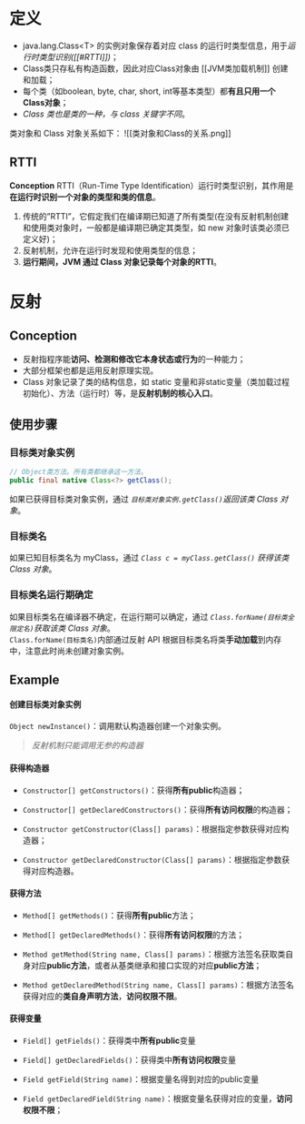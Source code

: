 # 定义
- java.lang.Class\<T> 的实例对象保存着对应 class 的运行时类型信息，用于*运行时类型识别([[#RTTI]])*；
- Class类只存私有构造函数，因此对应Class对象由 [[JVM类加载机制]] 创建和加载；
- 每个类（如boolean, byte, char, short, int等基本类型）都**有且只用一个Class对象**；
- *Class 类也是类的一种，与 class 关键字不同*。

类对象和 Class 对象关系如下：
![[类对象和Class的关系.png]]

## RTTI
**Conception**
RTTI（Run-Time Type Identification）运行时类型识别，其作用是**在运行时识别一个对象的类型和类的信息**。
1. 传统的”RTTI”，它假定我们在编译期已知道了所有类型(在没有反射机制创建和使用类对象时，一般都是编译期已确定其类型，如 new 对象时该类必须已定义好)；
2. 反射机制，允许在运行时发现和使用类型的信息；
3. **运行期间，JVM 通过 Class 对象记录每个对象的RTTI**。



# 反射
## Conception
- 反射指程序能**访问、检测和修改它本身状态或行为**的一种能力；
- 大部分框架也都是运用反射原理实现。
- Class 对象记录了类的结构信息，如 static 变量和非static变量（类加载过程初始化）、方法（运行时）等，是**反射机制的核心入口**。

## 使用步骤
### 目标类对象实例
```java
// Object类方法。所有类都继承这一方法。
public final native Class<?> getClass();
```

如果已获得目标类对象实例，通过 *`目标类对象实例.getClass()`返回该类 Class 对象*。

### 目标类名

如果已知目标类名为 myClass，通过 *`Class c = myClass.getClass()` 获得该类 Class 对象*。

### 目标类名运行期确定

如果目标类名在编译器不确定，在运行期可以确定，通过 *`Class.forName(目标类全限定名)`获取该类 Class 对象*。  
`Class.forName(目标类名)`内部通过反射 API 根据目标类名将类**手动加载**到内存中，注意此时尚未创建对象实例。

## Example
#### 创建目标类对象实例

`Object newInstance()`：调用默认构造器创建一个对象实例。

> *反射机制只能调用无参的构造器*

#### 获得构造器

-   `Constructor[] getConstructors()`：获得**所有public**构造器；
    
-   `Constructor[] getDeclaredConstructors()`：获得**所有访问权限**的构造器；
    
-   `Constructor getConstructor(Class[] params)`：根据指定参数获得对应构造器；
    
-   `Constructor getDeclaredConstructor(Class[] params)`：根据指定参数获得对应构造器。
    

#### 获得方法

-   `Method[] getMethods()`：获得**所有public**方法；
    
-   `Method[] getDeclaredMethods()`：获得**所有访问权限**的方法；
    
-   `Method getMethod(String name, Class[] params)`：根据方法签名获取类自身对应**public方法**，或者从基类继承和接口实现的对应**public方法**；
    
-   `Method getDeclaredMethod(String name, Class[] params)`：根据方法签名获得对应的**类自身声明方法**，**访问权限不限**。
    

#### 获得变量

-   `Field[] getFields()`：获得类中**所有public**变量
    
-   `Field[] getDeclaredFields()`：获得类中**所有访问权限**变量
    
-   `Field getField(String name)`：根据变量名得到对应的public变量
    
-   `Field getDeclaredField(String name)`：根据变量名获得对应的变量，**访问权限不限**；